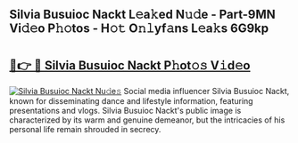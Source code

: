 ## Silvia Busuioc Nackt L𝚎a𝚔ed N𝚞𝚍e - Part-9MN Vi𝚍𝚎o P𝚑𝚘tos - H𝚘𝚝 O𝚗𝚕yf𝚊ns L𝚎a𝚔s 6G9kp

# <h2><a href="http://kf71tj.oniu.top/?m=Silvia+Busuioc+Nackt">🔗👉 🔴 Silvia Busuioc Nackt P𝚑ot𝚘𝚜 V𝚒d𝚎o</a></h2>

[![Silvia Busuioc Nackt Nu𝚍e𝚜](https://i.imgur.com/0qMVB7G.gif)](http://kf71tj.oniu.top/?m=Silvia+Busuioc+Nackt)
Social media influencer Silvia Busuioc Nackt, known for disseminating dance and lifestyle information, featuring presentations and vlogs. Silvia Busuioc Nackt's public image is characterized by its warm and genuine demeanor, but the intricacies of his personal life remain shrouded in secrecy.  
